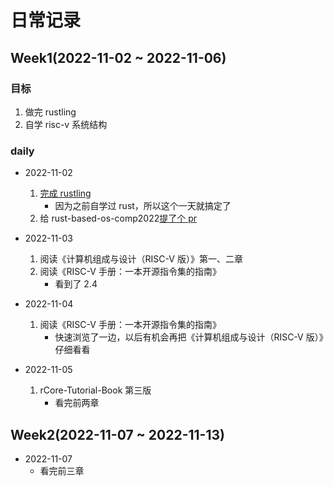 # 日常记录

## Week1(2022-11-02 ~ 2022-11-06)

### 目标

1. 做完 rustling
1. 自学 risc-v 系统结构

### daily

- 2022-11-02

  1. [完成 rustling](https://github.com/LearningOS/learn_rust_rustlings-liangyongrui/actions/runs/3377805086/jobs/5607187663)
     - 因为之前自学过 rust，所以这个一天就搞定了
  1. 给 rust-based-os-comp2022[提了个 pr](https://github.com/LearningOS/rust-based-os-comp2022/pull/138)

- 2022-11-03

  1. 阅读《计算机组成与设计（RISC-V 版）》第一、二章
  1. 阅读《RISC-V 手册：一本开源指令集的指南》
     - 看到了 2.4

- 2022-11-04

  1. 阅读《RISC-V 手册：一本开源指令集的指南》
     - 快速浏览了一边，以后有机会再把《计算机组成与设计（RISC-V 版）》仔细看看

- 2022-11-05
  1. rCore-Tutorial-Book 第三版
     - 看完前两章

## Week2(2022-11-07 ~ 2022-11-13)

- 2022-11-07
  - 看完前三章
